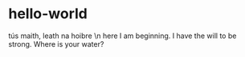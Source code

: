 # hello-world
tús maith, leath na hoibre \n
here I am beginning. I have the will to be strong.
Where is your water?
